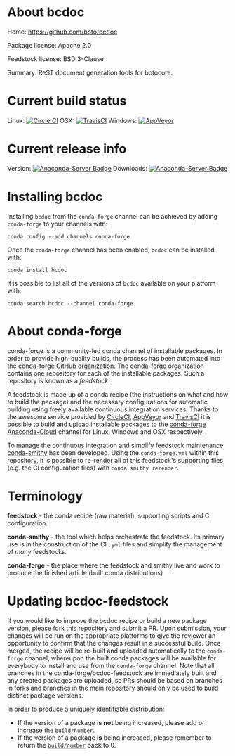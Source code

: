 About bcdoc
===========

Home: https://github.com/boto/bcdoc

Package license: Apache 2.0

Feedstock license: BSD 3-Clause

Summary: ReST document generation tools for botocore.



Current build status
====================

Linux: [![Circle CI](https://circleci.com/gh/conda-forge/bcdoc-feedstock.svg?style=shield)](https://circleci.com/gh/conda-forge/bcdoc-feedstock)
OSX: [![TravisCI](https://travis-ci.org/conda-forge/bcdoc-feedstock.svg?branch=master)](https://travis-ci.org/conda-forge/bcdoc-feedstock)
Windows: [![AppVeyor](https://ci.appveyor.com/api/projects/status/github/conda-forge/bcdoc-feedstock?svg=True)](https://ci.appveyor.com/project/conda-forge/bcdoc-feedstock/branch/master)

Current release info
====================
Version: [![Anaconda-Server Badge](https://anaconda.org/conda-forge/bcdoc/badges/version.svg)](https://anaconda.org/conda-forge/bcdoc)
Downloads: [![Anaconda-Server Badge](https://anaconda.org/conda-forge/bcdoc/badges/downloads.svg)](https://anaconda.org/conda-forge/bcdoc)

Installing bcdoc
================

Installing `bcdoc` from the `conda-forge` channel can be achieved by adding `conda-forge` to your channels with:

```
conda config --add channels conda-forge
```

Once the `conda-forge` channel has been enabled, `bcdoc` can be installed with:

```
conda install bcdoc
```

It is possible to list all of the versions of `bcdoc` available on your platform with:

```
conda search bcdoc --channel conda-forge
```


About conda-forge
=================

conda-forge is a community-led conda channel of installable packages.
In order to provide high-quality builds, the process has been automated into the
conda-forge GitHub organization. The conda-forge organization contains one repository
for each of the installable packages. Such a repository is known as a *feedstock*.

A feedstock is made up of a conda recipe (the instructions on what and how to build
the package) and the necessary configurations for automatic building using freely
available continuous integration services. Thanks to the awesome service provided by
[CircleCI](https://circleci.com/), [AppVeyor](http://www.appveyor.com/)
and [TravisCI](https://travis-ci.org/) it is possible to build and upload installable
packages to the [conda-forge](https://anaconda.org/conda-forge)
[Anaconda-Cloud](http://docs.anaconda.org/) channel for Linux, Windows and OSX respectively.

To manage the continuous integration and simplify feedstock maintenance
[conda-smithy](http://github.com/conda-forge/conda-smithy) has been developed.
Using the ``conda-forge.yml`` within this repository, it is possible to re-render all of
this feedstock's supporting files (e.g. the CI configuration files) with ``conda smithy rerender``.


Terminology
===========

**feedstock** - the conda recipe (raw material), supporting scripts and CI configuration.

**conda-smithy** - the tool which helps orchestrate the feedstock.
                   Its primary use is in the construction of the CI ``.yml`` files
                   and simplify the management of *many* feedstocks.

**conda-forge** - the place where the feedstock and smithy live and work to
                  produce the finished article (built conda distributions)


Updating bcdoc-feedstock
========================

If you would like to improve the bcdoc recipe or build a new
package version, please fork this repository and submit a PR. Upon submission,
your changes will be run on the appropriate platforms to give the reviewer an
opportunity to confirm that the changes result in a successful build. Once
merged, the recipe will be re-built and uploaded automatically to the
`conda-forge` channel, whereupon the built conda packages will be available for
everybody to install and use from the `conda-forge` channel.
Note that all branches in the conda-forge/bcdoc-feedstock are
immediately built and any created packages are uploaded, so PRs should be based
on branches in forks and branches in the main repository should only be used to
build distinct package versions.

In order to produce a uniquely identifiable distribution:
 * If the version of a package **is not** being increased, please add or increase
   the [``build/number``](http://conda.pydata.org/docs/building/meta-yaml.html#build-number-and-string).
 * If the version of a package **is** being increased, please remember to return
   the [``build/number``](http://conda.pydata.org/docs/building/meta-yaml.html#build-number-and-string)
   back to 0.
